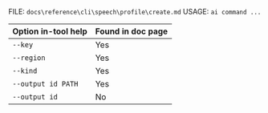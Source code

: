 ﻿FILE: `docs\reference\cli\speech\profile\create.md`
USAGE: `ai command ...`

| Option in-tool help       | Found in doc page |
|---------------------------|------------------|
| `--key`                   | Yes              |
| `--region`                | Yes              |
| `--kind`                  | Yes              |
| `--output id PATH`        | Yes              |
| `--output id`             | No               |